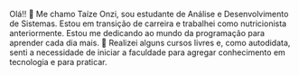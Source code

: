 Olá!! 👋 Me chamo Taíze Onzi, sou estudante de Análise e Desenvolvimento de Sistemas. Estou em transição de carreira e trabalhei como nutricionista anteriormente.
Estou me dedicando ao mundo da programação para aprender cada dia mais.
🌱 Realizei alguns cursos livres e, como autodidata, senti a necessidade de iniciar a faculdade para agregar conhecimento em tecnologia e para praticar.
